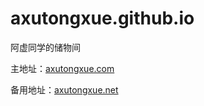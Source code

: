 # axutongxue.github.io
阿虚同学的储物间

主地址：[axutongxue.com](https://axutongxue.com/) 

备用地址：[axutongxue.net](https://axutongxue.net/)
